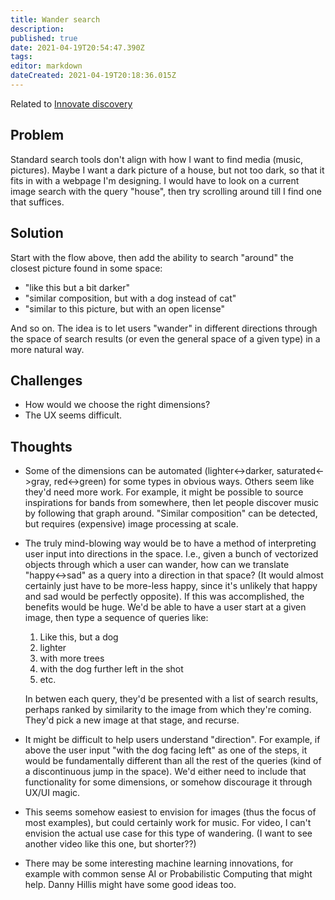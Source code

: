 ```yaml
---
title: Wander search
description: 
published: true
date: 2021-04-19T20:54:47.390Z
tags: 
editor: markdown
dateCreated: 2021-04-19T20:18:36.015Z
---
```


Related to [Innovate discovery](innovate-discovery)

## Problem

Standard search tools don't align with how I want to find media (music,
pictures).  Maybe I want a dark picture of a house, but not too dark, so that
it fits in with a webpage I'm designing.  I would have to look on a current
image search with the query "house", then try scrolling around till I find one
that suffices.

## Solution

Start with the flow above, then add the ability to search "around" the closest picture found in some space:
- "like this but a bit darker"
- "similar composition, but with a dog instead of cat"
- "similar to this picture, but with an open license"

And so on.  The idea is to let users "wander" in different directions through
the space of search results (or even the general space of a given type) in a
more natural way.

## Challenges

- How would we choose the right dimensions?
- The UX seems difficult.

## Thoughts

- Some of the dimensions can be automated (lighter<->darker, saturated<->gray,
  red<->green) for some types in obvious ways.  Others seem like they'd need
  more work.  For example, it might be possible to source inspirations for
  bands from somewhere, then let people discover music by following that graph
  around.  "Similar composition" can be detected, but requires (expensive)
  image processing at scale.
- The truly mind-blowing way would be to have a method of interpreting user
  input into directions in the space.  I.e., given a bunch of vectorized
  objects through which a user can wander, how can we translate "happy<->sad"
  as a query into a direction in that space?  (It would almost certainly just
  have to be more-less happy, since it's unlikely that happy and sad would be
  perfectly opposite).  If this was accomplished, the benefits would be huge.
  We'd be able to have a user start at a given image, then type a sequence of
  queries like:
  1. Like this, but a dog
  1. lighter
  1. with more trees
  1. with the dog further left in the shot
  1. etc.
  
  In betwen each query, they'd be presented with a list of search results,
  perhaps ranked by similarity to the image from which they're coming.  They'd
  pick a new image at that stage, and recurse.
- It might be difficult to help users understand "direction".  For example, if
  above the user input "with the dog facing left" as one of the steps, it would
  be fundamentally different than all the rest of the queries (kind of a
  discontinuous jump in the space).  We'd either need to include that
  functionality for some dimensions, or somehow discourage it through UX/UI
  magic.
- This seems somehow easiest to envision for images (thus the focus of most
  examples), but could certainly work for music.  For video, I can't envision
  the actual use case for this type of wandering.  (I want to see another video
  like this one, but shorter??)
- There may be some interesting machine learning innovations, for example with
  common sense AI or Probabilistic Computing that might help. Danny Hillis might
  have some good ideas too.

